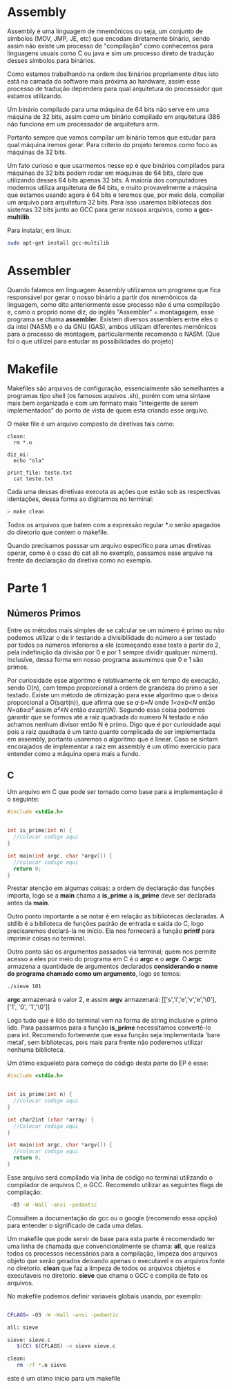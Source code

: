 # Assembly

Assembly é uma linguagem de mnemônicos ou seja, um conjunto de símbolos (MOV, JMP, JE, etc) que encodam diretamente binário, sendo assim não existe um processo de "compilação" como conhecemos para linguagens usuais como C ou java e sim um processo direto de tradução desses símbolos para binários.

Como estamos trabalhando na ordem dos binários propriamente ditos isto está na camada do software mais próxima ao hardware, assim esse processo de tradução  dependera para qual arquitetura do processador que estamos utilizando.

Um binário compilado para uma máquina de 64 bits não serve em uma máquina de 32 bits, assim como um binário compilado em arquitetura i386 não funciona em um processador de arquitetura arm.

Portanto sempre que vamos compilar um binário temos que estudar para qual máquina iremos gerar. Para criterio do projeto teremos como foco as máquinas de 32 bits.

Um fato curioso e que usarmemos nesse ep é que binários compilados para máquinas de 32 bits podem rodar em maquinas de 64 bits, claro que utilizando desses 64 bits apenas 32 bits.
A maioria dos computadores modernos utiliza arquitetura de 64 bits, e muito provavelmente a máquina que estamos usando agora é 64 bits e teremos que, por meio dela, compilar um arquivo para arquitetura 32 bits. Para isso usaremos bibliotecas dos sistemas 32 bits junto ao GCC para gerar nossos arquivos, como a **gcc-multilib**.

Para instalar, em linux:

~~~ sh
sudo apt-get install gcc-multilib

~~~

# Assembler

Quando falamos em linguagem Assembly utilizamos um programa que fica responsável por gerar o nosso binário a partir dos mnemônicos da linguagem, como dito anteriormente esse processo não é uma compilação e, como o proprio nome diz, do inglês "Assembler" = montagagem, esse programa se chama **assembler**.
Existem diversos assemblers entre eles o da intel (NASM) e o da GNU (GAS), ambos utilizam diferentes memônicos para o processo de montagem, particularmente recomendo o NASM. (Que foi o que utilizei para estudar as possibilidades do projeto)

# Makefile

Makefiles são arquivos de configuração, essencialmente são semelhantes a programas tipo shell (os famosos aquivos .sh), porém com uma sintaxe mais bem organizada e com um formato mais "inteigente de serem implementados" do ponto de vista de quem esta criando esse arquivo.

O make file é um arquivo composto de diretivas tais como:

~~~
clean:
  rm *.o

diz_oi:
  echo "ola"

print_file: teste.txt
  cat teste.txt
~~~

Cada uma dessas diretivas executa as ações que estão sob as respectivas identações, dessa forma ao digitarmos no terminal:

~~~ sh
> make clean
~~~

Todos os arquivos que batem com a expressão regular *.o serão apagados do diretorio que contem o makefile.

Quando precisamos passsar um arquivo especifico para umas diretivas operar, como é o caso do cat ali no exemplo, passamos esse arquivo na frente da declaração da diretiva como no exemplo.

# Parte 1

## Números Primos

Entre os métodos mais simples de se calcular se um número é primo ou não podemos utilizar o de ir testando a divisibilidade do número a ser testado por todos os números inferiores a ele (começando esse teste a partir do 2, pela indefinição da divisão por 0 e por 1 sempre dividir qualquer número). Inclusive, dessa forma em nosso programa assumimos que 0 e 1 são primos.

Por curiosidade esse algoritmo é relativamente ok em tempo de execução, sendo O(n), com tempo proporcional a ordem de grandeza do primo a ser testado. Existe um método de otimização para esse algoritmo que o deixa proporcional a O(sqrt(n)), que afirma que se *a⋅b=N* onde *1<a≤b<N*
então *N=ab≥a²* assim *a²≤N* então *a≤sqrt(N)*. Segundo essa coisa podemos garantir que se formos até a raiz quadrada do numero N testado e não achamos nenhum divisor então N é primo.
Digo que é por curiosidade aqui pois a raiz quadrada é um tanto quanto complicada de ser implementada em assembly, portanto usaremos o algoritmo que é linear. Caso se sintam encorajados de implementar a raiz em assembly é um otimo exercício para entender como a máquina opera mais a fundo.

## C
Um arquivo em C que pode ser tomado como base para a implementação é o seguinte:

``` C
#include <stdio.h>


int is_prime(int n) {
  //Colocar codigo aqui
}

int main(int argc, char *argv[]) {
  //colocar codigo aqui
  return 0;
}

```

Prestar atenção em algumas coisas: a ordem de declaração das funções importa, logo se a **main** chama a **is_prime** a **is_prime** deve ser declarada antes da **main**.

Outro ponto importante a se notar é em relação as bibliotecas declaradas. A stdlib é a biblioteca de funções padrão de entrada e saida do C, logo precisaremos declará-la no início. Ela nos fornecerá a função **printf** para imprimir coisas no terminal.

Outro ponto são os argumentos passados via terminal; quem nos permite acesso a eles por meio do programa em C é o **argc** e o **argv**. O **argc** armazena a quantidade de argumentos declarados **considerando o nome do programa chamado como um argumento**, logo se temos:

~~~ sh
./sieve 101
~~~

**argc** armazenará o valor 2, e assim **argv** armazenará: [['s','i','e','v','e','\0'], ['1', '0', '1','\0']]

 Logo tudo que é lido do terminal vem na forma de string inclusive o primo lido. Para passarmos para a função **is_prime** necessitamos convertê-lo para int.
 Recomendo fortemente que essa função seja implementada 'bare metal', sem bibliotecas, pois mais para frente não poderemos utilizar nenhuma biblioteca.

 Um ótimo esqueleto para começo do código desta parte do EP é esse:

 ``` C
 #include <stdio.h>


 int is_prime(int n) {
   //Colocar codigo aqui
 }

 int char2int (char *array) {
   //Colocar codigo aqui
 }

 int main(int argc, char *argv[]) {
   //colocar codigo aqui
   return 0;
 }

 ```

 Esse arquivo será compilado via linha de código no terminal utilizando o compilador de arquivos C, o GCC. Recomendo utilizar as seguintes flags de compilação:

~~~ sh
 -O3 -W -Wall -ansi -pedantic
~~~

Consultem a documentação do gcc ou o google (recomendo essa opção) para entender o significado de cada uma delas.


 Um makefile que pode servir de base para esta parte é recomendado ter uma linha de chamada que convencionalmente se chama: **all**, que realiza todos os processos necessários para a compilação, limpeza dos arquivos objeto que serão gerados deixando apenas o executavel e os arquivos fonte no diretorio.
 **clean** que faz a limpeza de todos os arquivos objetos e executaveis no diretorio.
 **sieve** que chama o GCC e compila de fato os arquivos.

 No makefile podemos definir variaveis globais usando, por exemplo:

 ~~~ sh

 CFLAGS= -O3 -W -Wall -ansi -pedantic

 all: sieve

 sieve: sieve.c
 	$(CC) $(CFLAGS) -o sieve sieve.c

 clean:
 	rm -rf *.o sieve

 ~~~

 este é um otimo inicio para um makefile
